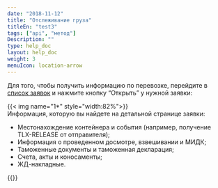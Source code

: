 ```yaml
---
date: "2018-11-12"
title: "Отслеживание груза"
titleEn: "test3"
tags: ["api", "метод"]
Description: ""
type: help_doc
layout: help_doc
weight: 3
menuIcon: location-arrow
---
```


Для того, чтобы получить информацию по перевозке, перейдите в <a href="https://my.fesco.com/requests?active" target="_blank">список заявок</a> и нажмите кнопку “Открыть” у нужной заявки:

{{< img name="1*" style="width:82%">}}
<br/>
Информация, которую вы найдете на детальной странице заявки: 

* Местонахождение контейнера и события (например, получение TLX-RELEASE от отправителя);
* Информация о проведенном досмотре, взвешивании и МИДК;
* Таможенные документы и таможенная декларация;
* Счета, акты и коносаменты;
* ЖД-накладные.

 
{{<isHelpful>}}

